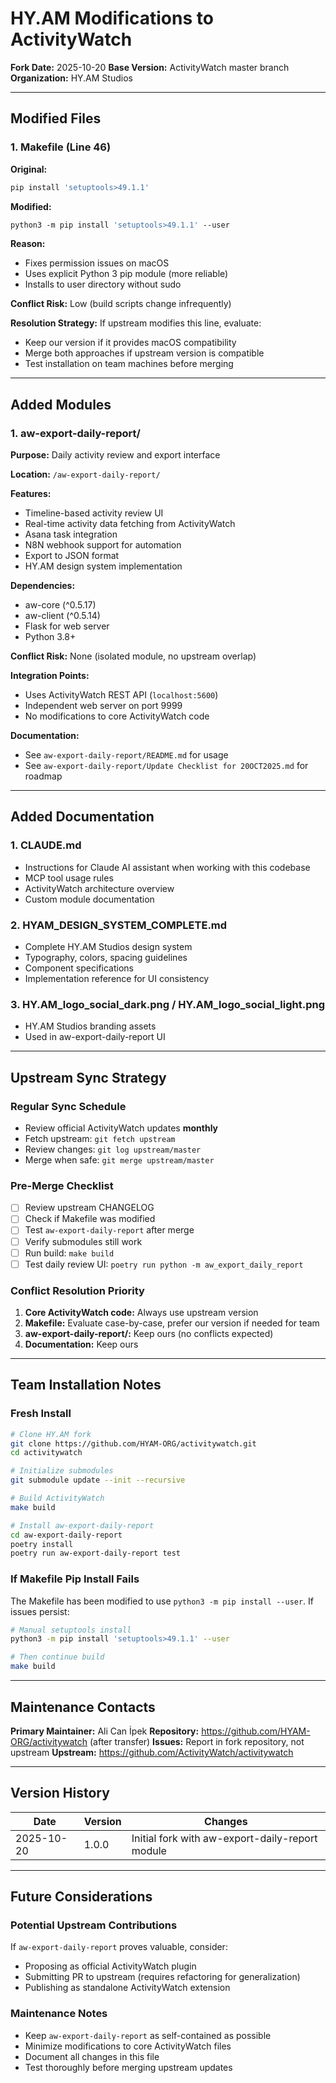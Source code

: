 # HY.AM Modifications to ActivityWatch

**Fork Date:** 2025-10-20
**Base Version:** ActivityWatch master branch
**Organization:** HY.AM Studios

---

## Modified Files

### 1. Makefile (Line 46)

**Original:**
```makefile
pip install 'setuptools>49.1.1'
```

**Modified:**
```makefile
python3 -m pip install 'setuptools>49.1.1' --user
```

**Reason:**
- Fixes permission issues on macOS
- Uses explicit Python 3 pip module (more reliable)
- Installs to user directory without sudo

**Conflict Risk:** Low (build scripts change infrequently)

**Resolution Strategy:** If upstream modifies this line, evaluate:
- Keep our version if it provides macOS compatibility
- Merge both approaches if upstream version is compatible
- Test installation on team machines before merging

---

## Added Modules

### 1. aw-export-daily-report/

**Purpose:** Daily activity review and export interface

**Location:** `/aw-export-daily-report/`

**Features:**
- Timeline-based activity review UI
- Real-time activity data fetching from ActivityWatch
- Asana task integration
- N8N webhook support for automation
- Export to JSON format
- HY.AM design system implementation

**Dependencies:**
- aw-core (^0.5.17)
- aw-client (^0.5.14)
- Flask for web server
- Python 3.8+

**Conflict Risk:** None (isolated module, no upstream overlap)

**Integration Points:**
- Uses ActivityWatch REST API (`localhost:5600`)
- Independent web server on port 9999
- No modifications to core ActivityWatch code

**Documentation:**
- See `aw-export-daily-report/README.md` for usage
- See `aw-export-daily-report/Update Checklist for 20OCT2025.md` for roadmap

---

## Added Documentation

### 1. CLAUDE.md
- Instructions for Claude AI assistant when working with this codebase
- MCP tool usage rules
- ActivityWatch architecture overview
- Custom module documentation

### 2. HYAM_DESIGN_SYSTEM_COMPLETE.md
- Complete HY.AM Studios design system
- Typography, colors, spacing guidelines
- Component specifications
- Implementation reference for UI consistency

### 3. HY.AM_logo_social_dark.png / HY.AM_logo_social_light.png
- HY.AM Studios branding assets
- Used in aw-export-daily-report UI

---

## Upstream Sync Strategy

### Regular Sync Schedule
- Review official ActivityWatch updates **monthly**
- Fetch upstream: `git fetch upstream`
- Review changes: `git log upstream/master`
- Merge when safe: `git merge upstream/master`

### Pre-Merge Checklist
- [ ] Review upstream CHANGELOG
- [ ] Check if Makefile was modified
- [ ] Test `aw-export-daily-report` after merge
- [ ] Verify submodules still work
- [ ] Run build: `make build`
- [ ] Test daily review UI: `poetry run python -m aw_export_daily_report`

### Conflict Resolution Priority
1. **Core ActivityWatch code:** Always use upstream version
2. **Makefile:** Evaluate case-by-case, prefer our version if needed for team
3. **aw-export-daily-report/:** Keep ours (no conflicts expected)
4. **Documentation:** Keep ours

---

## Team Installation Notes

### Fresh Install
```bash
# Clone HY.AM fork
git clone https://github.com/HYAM-ORG/activitywatch.git
cd activitywatch

# Initialize submodules
git submodule update --init --recursive

# Build ActivityWatch
make build

# Install aw-export-daily-report
cd aw-export-daily-report
poetry install
poetry run aw-export-daily-report test
```

### If Makefile Pip Install Fails
The Makefile has been modified to use `python3 -m pip install --user`. If issues persist:

```bash
# Manual setuptools install
python3 -m pip install 'setuptools>49.1.1' --user

# Then continue build
make build
```

---

## Maintenance Contacts

**Primary Maintainer:** Ali Can İpek
**Repository:** https://github.com/HYAM-ORG/activitywatch (after transfer)
**Issues:** Report in fork repository, not upstream
**Upstream:** https://github.com/ActivityWatch/activitywatch

---

## Version History

| Date | Version | Changes |
|------|---------|---------|
| 2025-10-20 | 1.0.0 | Initial fork with aw-export-daily-report module |

---

## Future Considerations

### Potential Upstream Contributions
If `aw-export-daily-report` proves valuable, consider:
- Proposing as official ActivityWatch plugin
- Submitting PR to upstream (requires refactoring for generalization)
- Publishing as standalone ActivityWatch extension

### Maintenance Notes
- Keep `aw-export-daily-report` as self-contained as possible
- Minimize modifications to core ActivityWatch files
- Document all changes in this file
- Test thoroughly before merging upstream updates
